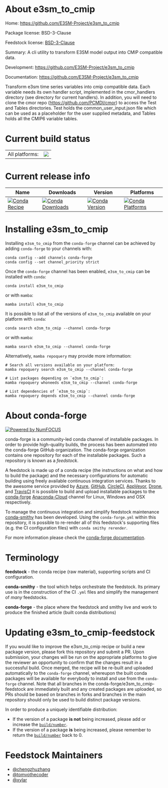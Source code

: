 About e3sm_to_cmip
==================

Home: https://github.com/E3SM-Project/e3sm_to_cmip

Package license: BSD-3-Clause

Feedstock license: [BSD-3-Clause](https://github.com/conda-forge/e3sm_to_cmip-feedstock/blob/master/LICENSE.txt)

Summary: A cli utility to transform E3SM model output into CMIP compatible data.

Development: https://github.com/E3SM-Project/e3sm_to_cmip

Documentation: https://github.com/E3SM-Project/e3sm_to_cmip

Transform e3sm time series variables into cmip compatible data. Each
variable needs its own handler script, implemented in the cmor_handlers
directory (see directory for current handlers). In addition, you will need
to clone the cmor repo (https://github.com/PCMDI/cmor) to access the Test
and Tables directories. Test holds the common_user_input.json file which
can be used as a placeholder for the user supplied metadata, and Tables
holds all the CMIP6 variable tables.


Current build status
====================


<table><tr><td>All platforms:</td>
    <td>
      <a href="https://dev.azure.com/conda-forge/feedstock-builds/_build/latest?definitionId=8084&branchName=master">
        <img src="https://dev.azure.com/conda-forge/feedstock-builds/_apis/build/status/e3sm_to_cmip-feedstock?branchName=master">
      </a>
    </td>
  </tr>
</table>

Current release info
====================

| Name | Downloads | Version | Platforms |
| --- | --- | --- | --- |
| [![Conda Recipe](https://img.shields.io/badge/recipe-e3sm_to_cmip-green.svg)](https://anaconda.org/conda-forge/e3sm_to_cmip) | [![Conda Downloads](https://img.shields.io/conda/dn/conda-forge/e3sm_to_cmip.svg)](https://anaconda.org/conda-forge/e3sm_to_cmip) | [![Conda Version](https://img.shields.io/conda/vn/conda-forge/e3sm_to_cmip.svg)](https://anaconda.org/conda-forge/e3sm_to_cmip) | [![Conda Platforms](https://img.shields.io/conda/pn/conda-forge/e3sm_to_cmip.svg)](https://anaconda.org/conda-forge/e3sm_to_cmip) |

Installing e3sm_to_cmip
=======================

Installing `e3sm_to_cmip` from the `conda-forge` channel can be achieved by adding `conda-forge` to your channels with:

```
conda config --add channels conda-forge
conda config --set channel_priority strict
```

Once the `conda-forge` channel has been enabled, `e3sm_to_cmip` can be installed with `conda`:

```
conda install e3sm_to_cmip
```

or with `mamba`:

```
mamba install e3sm_to_cmip
```

It is possible to list all of the versions of `e3sm_to_cmip` available on your platform with `conda`:

```
conda search e3sm_to_cmip --channel conda-forge
```

or with `mamba`:

```
mamba search e3sm_to_cmip --channel conda-forge
```

Alternatively, `mamba repoquery` may provide more information:

```
# Search all versions available on your platform:
mamba repoquery search e3sm_to_cmip --channel conda-forge

# List packages depending on `e3sm_to_cmip`:
mamba repoquery whoneeds e3sm_to_cmip --channel conda-forge

# List dependencies of `e3sm_to_cmip`:
mamba repoquery depends e3sm_to_cmip --channel conda-forge
```


About conda-forge
=================

[![Powered by
NumFOCUS](https://img.shields.io/badge/powered%20by-NumFOCUS-orange.svg?style=flat&colorA=E1523D&colorB=007D8A)](https://numfocus.org)

conda-forge is a community-led conda channel of installable packages.
In order to provide high-quality builds, the process has been automated into the
conda-forge GitHub organization. The conda-forge organization contains one repository
for each of the installable packages. Such a repository is known as a *feedstock*.

A feedstock is made up of a conda recipe (the instructions on what and how to build
the package) and the necessary configurations for automatic building using freely
available continuous integration services. Thanks to the awesome service provided by
[Azure](https://azure.microsoft.com/en-us/services/devops/), [GitHub](https://github.com/),
[CircleCI](https://circleci.com/), [AppVeyor](https://www.appveyor.com/),
[Drone](https://cloud.drone.io/welcome), and [TravisCI](https://travis-ci.com/)
it is possible to build and upload installable packages to the
[conda-forge](https://anaconda.org/conda-forge) [Anaconda-Cloud](https://anaconda.org/)
channel for Linux, Windows and OSX respectively.

To manage the continuous integration and simplify feedstock maintenance
[conda-smithy](https://github.com/conda-forge/conda-smithy) has been developed.
Using the ``conda-forge.yml`` within this repository, it is possible to re-render all of
this feedstock's supporting files (e.g. the CI configuration files) with ``conda smithy rerender``.

For more information please check the [conda-forge documentation](https://conda-forge.org/docs/).

Terminology
===========

**feedstock** - the conda recipe (raw material), supporting scripts and CI configuration.

**conda-smithy** - the tool which helps orchestrate the feedstock.
                   Its primary use is in the construction of the CI ``.yml`` files
                   and simplify the management of *many* feedstocks.

**conda-forge** - the place where the feedstock and smithy live and work to
                  produce the finished article (built conda distributions)


Updating e3sm_to_cmip-feedstock
===============================

If you would like to improve the e3sm_to_cmip recipe or build a new
package version, please fork this repository and submit a PR. Upon submission,
your changes will be run on the appropriate platforms to give the reviewer an
opportunity to confirm that the changes result in a successful build. Once
merged, the recipe will be re-built and uploaded automatically to the
`conda-forge` channel, whereupon the built conda packages will be available for
everybody to install and use from the `conda-forge` channel.
Note that all branches in the conda-forge/e3sm_to_cmip-feedstock are
immediately built and any created packages are uploaded, so PRs should be based
on branches in forks and branches in the main repository should only be used to
build distinct package versions.

In order to produce a uniquely identifiable distribution:
 * If the version of a package **is not** being increased, please add or increase
   the [``build/number``](https://docs.conda.io/projects/conda-build/en/latest/resources/define-metadata.html#build-number-and-string).
 * If the version of a package **is** being increased, please remember to return
   the [``build/number``](https://docs.conda.io/projects/conda-build/en/latest/resources/define-metadata.html#build-number-and-string)
   back to 0.

Feedstock Maintainers
=====================

* [@chengzhuzhang](https://github.com/chengzhuzhang/)
* [@tomvothecoder](https://github.com/tomvothecoder/)
* [@xylar](https://github.com/xylar/)

